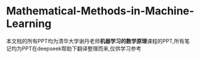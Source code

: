 # Mathematical-Methods-in-Machine-Learning
本文档的所有PPT均为清华大学谢丹老师**机器学习的数学原理**课程的PPT,所有笔记均为PPT在deepseek帮助下翻译整理而来,仅供学习参考
